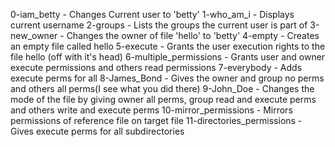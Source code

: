 0-iam_betty - Changes Current user to 'betty'
1-who_am_i - Displays current username
2-groups - Lists the groups the current user is part of
3-new_owner - Changes the owner of file 'hello' to 'betty'
4-empty - Creates an empty file called hello
5-execute - Grants the user execution rights to the file hello (off with it's head)
6-multiple_permissions - Grants user and owner execute permissions and others read permissions
7-everybody - Adds execute perms for all
8-James_Bond - Gives the owner and group no perms and others all perms(I see what you did there)
9-John_Doe - Changes the mode of the file by giving owner all perms, group read and execute perms and others write and execute perms
10-mirror_permissions - Mirrors permissions of reference file on target file
11-directories_permissions - Gives execute perms for all subdirectories
